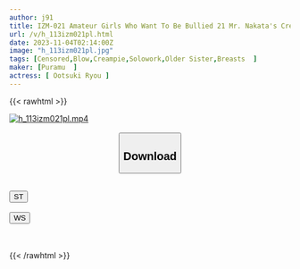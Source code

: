 ```yaml
---
author: j91
title: IZM-021 Amateur Girls Who Want To Be Bullied 21 Mr. Nakata's Creampie The Girl At The Cat Cafe, The Girl At The Cat Cafe, The Girl's Body... It's A Crime. Ryo Otsuki
url: /v/h_113izm021pl.html
date: 2023-11-04T02:14:00Z
image: "h_113izm021pl.jpg"
tags: [Censored,Blow,Creampie,Solowork,Older Sister,Breasts	 ]
maker: [Puramu  ]
actress: [ Ootsuki Ryou ]
---
```



{{< rawhtml >}}

<div class="video" data-videoid="3BdLaPbyPqfdy0d">
    <a href="javascript:;">
        <img src="https://my.j91.asia/v/h_113izm021pl.jpg" width="WIDTH" height="HEIGHT" alt="h_113izm021pl.mp4" loading="lazy">
    </a>
</div>

<script type="text/javascript" src="https://j91.asia/asset/on-demand-st.js"></script>

<br>
  <link rel="stylesheet" href="https://j91.asia/asset/bs5.css">
  
  <center>
  <button class="btn btn-primary" type="button" data-bs-toggle="collapse" data-bs-target=".multi-collapse" aria-expanded="false" aria-controls="multiCollapseExample1 multiCollapseExample2"><h2>Download</h2></button></center>
</p>
<div class="row">
  <div class="col">
    <div class="collapse multi-collapse" id="multiCollapseExample1">
      <div class="card card-body">
	      	      <br>
<div class="buttons">  
<a href="https://streamtape.to/v/3BdLaPbyPqfdy0d" target="_blank"><button class="btn-hover color-3"><i class="fa fa-download"></i> ST</button></a></div>
    </div>
  </div>
</div>
  <div class="col">
    <div class="collapse multi-collapse" id="multiCollapseExample2">
      <div class="card card-body">
	      <br>
<div class="buttons">
    <a href="https://wolfstream.tv/gs4sa9gzgq2p" target="_blank"><button class="btn-hover color-9"><i class="fa fa-download"></i> WS</button></a></div>
<br><br>
      </div>
    </div>
  </div>
</div>

{{< /rawhtml >}}
